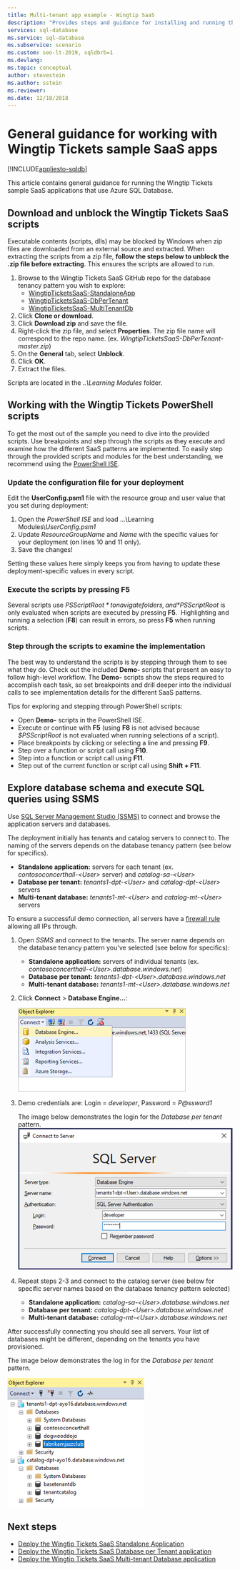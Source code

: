 ```yaml
---
title: Multi-tenant app example - Wingtip SaaS
description: "Provides steps and guidance for installing and running the sample multi-tenant application that uses Azure SQL Database, the Wingtip Tickets SaaS example."
services: sql-database
ms.service: sql-database
ms.subservice: scenario
ms.custom: seo-lt-2019, sqldbrb=1
ms.devlang:
ms.topic: conceptual
author: stevestein
ms.author: sstein
ms.reviewer: 
ms.date: 12/18/2018
---
```

# General guidance for working with Wingtip Tickets sample SaaS apps
[!INCLUDE[appliesto-sqldb](../includes/appliesto-sqldb.md)]

This article contains general guidance for running the Wingtip Tickets sample SaaS applications that use Azure SQL Database.

## Download and unblock the Wingtip Tickets SaaS scripts

Executable contents (scripts, dlls) may be blocked by Windows when zip files are downloaded from an external source and extracted. When extracting the scripts from a zip file, **follow the steps below to unblock the .zip file before extracting**. This ensures the scripts are allowed to run.

1. Browse to the Wingtip Tickets SaaS GitHub repo for the database tenancy pattern you wish to explore:
    - [WingtipTicketsSaaS-StandaloneApp](https://github.com/Microsoft/WingtipTicketsSaaS-StandaloneApp)
    - [WingtipTicketsSaaS-DbPerTenant](https://github.com/Microsoft/WingtipTicketsSaaS-DbPerTenant)
    - [WingtipTicketsSaaS-MultiTenantDb](https://github.com/Microsoft/WingtipTicketsSaaS-MultiTenantDb)
2. Click **Clone or download**.
3. Click **Download zip** and save the file.
4. Right-click the zip file, and select **Properties**. The zip file name will correspond to the repo name. (ex. _WingtipTicketsSaaS-DbPerTenant-master.zip_)
5. On the **General** tab, select **Unblock**.
6. Click **OK**.
7. Extract the files.

Scripts are located in the *..\\Learning Modules* folder.


## Working with the Wingtip Tickets PowerShell scripts

To get the most out of the sample you need to dive into the provided scripts. Use breakpoints and step through the scripts as they execute and examine how the different SaaS patterns are implemented. To easily step through the provided scripts and modules for the best understanding, we recommend using the [PowerShell ISE](/powershell/scripting/components/ise/introducing-the-windows-powershell-ise).

### Update the configuration file for your deployment

Edit the **UserConfig.psm1** file with the resource group and user value that you set during deployment:

1. Open the *PowerShell ISE* and load ...\\Learning Modules\\*UserConfig.psm1*
2. Update *ResourceGroupName* and *Name* with the specific values for your deployment (on lines 10 and 11 only).
3. Save the changes!

Setting these values here simply keeps you from having to update these deployment-specific values in every script.

### Execute the scripts by pressing F5

Several scripts use *$PSScriptRoot* to navigate folders, and *$PSScriptRoot* is only evaluated when scripts are executed by pressing **F5**.  Highlighting and running a selection (**F8**) can result in errors, so press **F5** when running scripts.

### Step through the scripts to examine the implementation

The best way to understand the scripts is by stepping through them to see what they do. Check out the included **Demo-** scripts that present an easy to follow high-level workflow. The **Demo-** scripts show the steps required to accomplish each task, so set breakpoints and drill deeper into the individual calls to see implementation details for the different SaaS patterns.

Tips for exploring and stepping through PowerShell scripts:

- Open **Demo-** scripts in the PowerShell ISE.
- Execute or continue with **F5** (using **F8** is not advised because *$PSScriptRoot* is not evaluated when running selections of a script).
- Place breakpoints by clicking or selecting a line and pressing **F9**.
- Step over a function or script call using **F10**.
- Step into a function or script call using **F11**.
- Step out of the current function or script call using **Shift + F11**.


## Explore database schema and execute SQL queries using SSMS

Use [SQL Server Management Studio (SSMS)](/sql/ssms/download-sql-server-management-studio-ssms) to connect and browse the application servers and databases.

The deployment initially has tenants and catalog servers to connect to. The naming of the servers depends on the database tenancy pattern (see below for specifics).

   - **Standalone application:** servers for each tenant (ex. *contosoconcerthall-&lt;User&gt;* server) and *catalog-sa-&lt;User&gt;*
   - **Database per tenant:** *tenants1-dpt-&lt;User&gt;*  and *catalog-dpt-&lt;User&gt;* servers
   - **Multi-tenant database:** *tenants1-mt-&lt;User&gt;* and *catalog-mt-&lt;User&gt;* servers

To ensure a successful demo connection, all servers have a [firewall rule](firewall-configure.md) allowing all IPs through.


1. Open *SSMS* and connect to the tenants. The server name depends on the database tenancy pattern you've selected (see below for specifics):
    - **Standalone application:** servers of individual tenants (ex. *contosoconcerthall-&lt;User&gt;.database.windows.net*)
    - **Database per tenant:** *tenants1-dpt-&lt;User&gt;.database.windows.net*
    - **Multi-tenant database:** *tenants1-mt-&lt;User&gt;.database.windows.net*
2. Click **Connect** > **Database Engine...**:

   ![catalog server](./media/saas-tenancy-wingtip-app-guidance-tips/connect.png)

3. Demo credentials are: Login = *developer*, Password = *P\@ssword1*

    The image below demonstrates the login for the *Database per tenant* pattern.
    ![connection](./media/saas-tenancy-wingtip-app-guidance-tips/tenants1-connect.png)



4. Repeat steps 2-3 and connect to the catalog server (see below for specific server names based on the database tenancy pattern selected)
    - **Standalone application:** *catalog-sa-&lt;User&gt;.database.windows.net*
    - **Database per tenant:** *catalog-dpt-&lt;User&gt;.database.windows.net*
    - **Multi-tenant database:** *catalog-mt-&lt;User&gt;.database.windows.net*


After successfully connecting you should see all servers. Your list of databases might be different, depending on the tenants you have provisioned.

The image below demonstrates the log in for the *Database per tenant* pattern.

![object explorer](./media/saas-tenancy-wingtip-app-guidance-tips/object-explorer.png)



## Next steps
- [Deploy the Wingtip Tickets SaaS Standalone Application](./saas-standaloneapp-get-started-deploy.md)
- [Deploy the Wingtip Tickets SaaS Database per Tenant application](./saas-dbpertenant-get-started-deploy.md)
- [Deploy the Wingtip Tickets SaaS Multi-tenant Database application](./saas-multitenantdb-get-started-deploy.md)